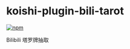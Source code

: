 # koishi-plugin-bili-tarot

[![npm](https://img.shields.io/npm/v/koishi-plugin-bili-tarot?style=flat-square)](https://www.npmjs.com/package/koishi-plugin-bili-tarot)

Bilibili 塔罗牌抽取

